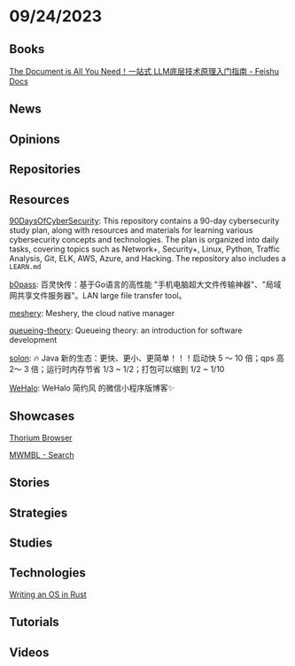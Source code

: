 # 09/24/2023

## Books
[The Document is All You Need！一站式 LLM底层技术原理入门指南 - Feishu Docs](https://s3tlxskbq3.feishu.cn/docx/NyPqdCKraoXz9gxNVCfcIFdnnAc)

## News

## Opinions

## Repositories

## Resources
[90DaysOfCyberSecurity](https://github.com/farhanashrafdev/90DaysOfCyberSecurity): This repository contains a 90-day cybersecurity study plan, along with resources and materials for learning various cybersecurity concepts and technologies. The plan is organized into daily tasks, covering topics such as Network+, Security+, Linux, Python, Traffic Analysis, Git, ELK, AWS, Azure, and Hacking. The repository also includes a `LEARN.md`

[b0pass](https://github.com/bitepeng/b0pass): 百灵快传：基于Go语言的高性能 "手机电脑超大文件传输神器"、"局域网共享文件服务器"。LAN large file transfer tool。

[meshery](https://github.com/meshery/meshery): Meshery, the cloud native manager

[queueing-theory](https://github.com/joelparkerhenderson/queueing-theory): Queueing theory: an introduction for software development

[solon](https://github.com/noear/solon): 🔥 Java 新的生态：更快、更小、更简单！！！启动快 5 ～ 10 倍；qps 高 2～ 3 倍；运行时内存节省 1/3 ~ 1/2；打包可以缩到 1/2 ~ 1/10

[WeHalo](https://github.com/savingrun/WeHalo): WeHalo 简约风 的微信小程序版博客✨

## Showcases
[Thorium Browser](https://thorium.rocks/)

[MWMBL - Search](https://mwmbl.org/)

## Stories

## Strategies

## Studies

## Technologies
[Writing an OS in Rust](https://os.phil-opp.com/)

## Tutorials

## Videos
